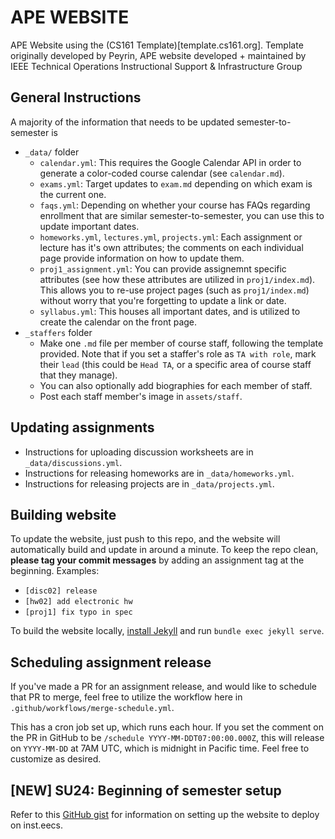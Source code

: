 # APE WEBSITE

APE Website using the (CS161 Template)[template.cs161.org]. Template originally developed by Peyrin, APE website developed + maintained by IEEE Technical Operations Instructional Support & Infrastructure Group

## General Instructions

A majority of the information that needs to be updated semester-to-semester is
- `_data/` folder
   - `calendar.yml`: This requires the Google Calendar API in order to generate a color-coded course calendar (see `calendar.md`).
   - `exams.yml`: Target updates to `exam.md` depending on which exam is the current one.
   - `faqs.yml`: Depending on whether your course has FAQs regarding enrollment that are similar semester-to-semester, you can use this to update important dates.
   - `homeworks.yml`, `lectures.yml`, `projects.yml`: Each assignment or lecture has it's own attributes; the comments on each individual page provide information on how to update them.
   - `proj1_assignment.yml`: You can provide assignemnt specific attributes (see how these attributes are utilized in `proj1/index.md`). This allows you to re-use project pages (such as `proj1/index.md`) without worry that you're forgetting to update a link or date.
   - `syllabus.yml`: This houses all important dates, and is utilized to create the calendar on the front page.
- `_staffers` folder
   - Make one `.md` file per member of course staff, following the template provided. Note that if you set a staffer's role as `TA with role`, mark their `lead` (this could be `Head TA`, or a specific area of course staff that they manage).
   - You can also optionally add biographies for each member of staff.
   - Post each staff member's image in `assets/staff`.

## Updating assignments

- Instructions for uploading discussion worksheets are in `_data/discussions.yml`.
- Instructions for releasing homeworks are in `_data/homeworks.yml`.
- Instructions for releasing projects are in `_data/projects.yml`.


## Building website

To update the website, just push to this repo, and the website will automatically build and update in around a minute. To keep the repo clean, **please tag your commit messages** by adding an assignment tag at the beginning. Examples:
- `[disc02] release`
- `[hw02] add electronic hw`
- `[proj1] fix typo in spec`

To build the website locally, [install Jekyll](https://jekyllrb.com/docs/installation/) and run `bundle exec jekyll serve`.

## Scheduling assignment release
If you've made a PR for an assignment release, and would like to schedule that PR to merge, feel free to utilize the workflow here in `.github/workflows/merge-schedule.yml`.

This has a cron job set up, which runs each hour. If you set the comment on the PR in GitHub to be `/schedule YYYY-MM-DDT07:00:00.000Z`, this will release on `YYYY-MM-DD` at 7AM UTC, which is midnight in Pacific time. Feel free to customize as desired.

## [NEW] SU24: Beginning of semester setup
Refer to this [GitHub gist](https://gist.github.com/ashmchiu/797f80d9d4c1d674b9868c0a01b633c0) for information on setting up the website to deploy on inst.eecs.
